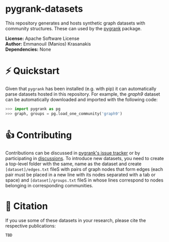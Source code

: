 # pygrank-datasets
This repository generates and hosts synthetic graph datasets with 
community structures. These can used by the 
[pygrank](https://github.com/MKLab-ITI/pygrank) package.

**License:** Apache Software License
<br>**Author:** Emmanouil (Manios) Krasanakis
<br>**Dependencies:** None

# :zap: Quickstart
Given that `pygrank` has been installed (e.g. with pip) it can automatically
parse datasets hosted in this repository. For example, the *graph9* 
dataset can be automatically downloaded and imported with the following code:
```python
>>> import pygrank as pg
>>> graph, groups = pg.load_one_community('graph9')
```


# :thumbsup: Contributing
Contributions can be discussed in [pygrank's issue tracker](https://github.com/MKLab-ITI/pygrank/issues) or by participating in [discussions]().
To introduce new datasets, you need to create a top-level folder with the same,
name as the dataset and create `[dataset]/edges.txt` 
fileS with pairs of graph nodes that form
edges (each pair must be placed in a new line with its nodes separated with
a tab or space) and `[dataset]/groups.txt` fileS in whose lines correspond
to nodes belonging in corresponding communities.

# :notebook: Citation
If you use some of these datasets in your research,
please cite the respective publications:
```
TBD
```
